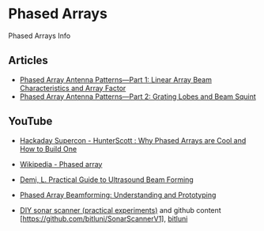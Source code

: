 # Phased Arrays

Phased Arrays Info

## Articles

* [Phased Array Antenna Patterns—Part 1: Linear Array Beam Characteristics and Array Factor](chrome-extension://efaidnbmnnnibpcajpcglclefindmkaj/https://www.analog.com/media/en/analog-dialogue/volume-54/number-2/phased-array-antenna-patterns-part-1-linear-array-beam-characteristics-and-array-factor.pdf)
* [Phased Array Antenna Patterns—Part 2: Grating Lobes and Beam Squint](https://www.analog.com/en/analog-dialogue/articles/phased-array-antenna-patterns-part2.html)

## YouTube

* [Hackaday Supercon - HunterScott : Why Phased Arrays are Cool and How to Build One](https://www.youtube.com/watch?v=ytBmoL2wZLw&t=0s)

* [Wikipedia - Phased array](https://en.m.wikipedia.org/wiki/Phased_array)

* [Demi, L. Practical Guide to Ultrasound Beam Forming](https://doi.org/10.3390/app8091544)

* [Phased Array Beamforming: Understanding and Prototyping
](https://www.youtube.com/watch?v=0hnWfTvETcU&t=3387s)

* [DIY sonar scanner (practical experiments)](https://www.youtube.com/watch?v=z4uxC7ISd-c) and github content [https://github.com/bitluni/SonarScannerV1], [bitluni](https://github.com/bitluni)
